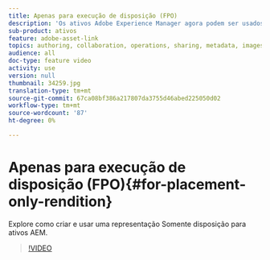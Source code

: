 ```yaml
---
title: Apenas para execução de disposição (FPO)
description: 'Os ativos Adobe Experience Manager agora podem ser usados por designers e usuários criativos em seus aplicativos favoritos de desktop da Adobe Creative Cloud. A extensão Adobe Asset Link para Adobe Creative Cloud Enterprise amplia a capacidade de pesquisar e navegar, classificar, pré-visualização, fazer upload de ativos, fazer check-out, modificar, check-in e visualização de metadados de ativos AEM em ferramentas Creative Cloud como Adobe Photoshop, InDesign e Illustrator. '
sub-product: ativos
feature: adobe-asset-link
topics: authoring, collaboration, operations, sharing, metadata, images, operations, renditions
audience: all
doc-type: feature video
activity: use
version: null
thumbnail: 34259.jpg
translation-type: tm+mt
source-git-commit: 67ca08bf386a217807da3755d46abed225050d02
workflow-type: tm+mt
source-wordcount: '87'
ht-degree: 0%

---
```



# Apenas para execução de disposição (FPO){#for-placement-only-rendition}

Explore como criar e usar uma representação Somente disposição para ativos AEM.

>[!VIDEO](https://video.tv.adobe.com/v/34259/?quality=12)